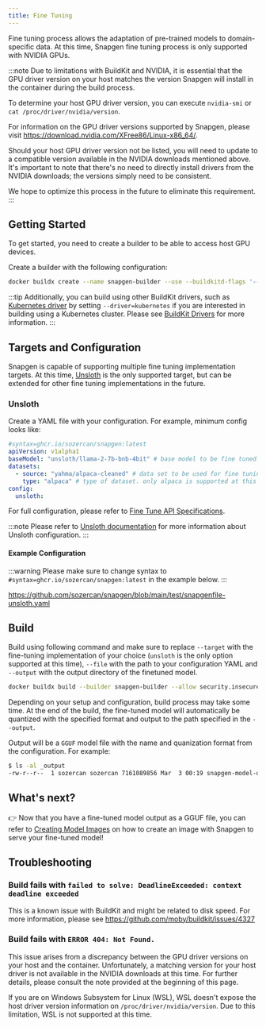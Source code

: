 ```yaml
---
title: Fine Tuning
---
```


Fine tuning process allows the adaptation of pre-trained models to domain-specific data. At this time, Snapgen fine tuning process is only supported with NVIDIA GPUs.

:::note
Due to limitations with BuildKit and NVIDIA, it is essential that the GPU driver version on your host matches the version Snapgen will install in the container during the build process.

To determine your host GPU driver version, you can execute `nvidia-smi` or `cat /proc/driver/nvidia/version`.

For information on the GPU driver versions supported by Snapgen, please visit https://download.nvidia.com/XFree86/Linux-x86_64/.

Should your host GPU driver version not be listed, you will need to update to a compatible version available in the NVIDIA downloads mentioned above. It's important to note that there's no need to directly install drivers from the NVIDIA downloads; the versions simply need to be consistent.

We hope to optimize this process in the future to eliminate this requirement.
:::

## Getting Started

To get started, you need to create a builder to be able to access host GPU devices.

Create a builder with the following configuration:

```bash
docker buildx create --name snapgen-builder --use --buildkitd-flags '--allow-insecure-entitlement security.insecure'
```

:::tip
Additionally, you can build using other BuildKit drivers, such as [Kubernetes driver](https://docs.docker.com/build/drivers/kubernetes/) by setting `--driver=kubernetes` if you are interested in building using a Kubernetes cluster. Please see [BuildKit Drivers](https://docs.docker.com/build/drivers/) for more information.
:::

## Targets and Configuration

Snapgen is capable of supporting multiple fine tuning implementation targets. At this time, [Unsloth](https://github.com/unslothai/unsloth) is the only supported target, but can be extended for other fine tuning implementations in the future.

### Unsloth

Create a YAML file with your configuration. For example, minimum config looks like:

```yaml
#syntax=ghcr.io/sozercan/snapgen:latest
apiVersion: v1alpha1
baseModel: "unsloth/llama-2-7b-bnb-4bit" # base model to be fine tuned. this can be any model from Huggingface. For unsloth optimized base models, see https://huggingface.co/unsloth
datasets:
  - source: "yahma/alpaca-cleaned" # data set to be used for fine tuning. This can be a Huggingface dataset or a URL pointing to a JSON file
    type: "alpaca" # type of dataset. only alpaca is supported at this time.
config:
  unsloth:
```

For full configuration, please refer to [Fine Tune API Specifications](./specs-finetune.md).

:::note
Please refer to [Unsloth documentation](https://github.com/unslothai/unsloth) for more information about Unsloth configuration.
:::

#### Example Configuration

:::warning
Please make sure to change syntax to `#syntax=ghcr.io/sozercan/snapgen:latest` in the example below.
:::

https://github.com/sozercan/snapgen/blob/main/test/snapgenfile-unsloth.yaml


## Build

Build using following command and make sure to replace `--target` with the fine-tuning implementation of your choice (`unsloth` is the only option supported at this time), `--file` with the path to your configuration YAML and `--output` with the output directory of the finetuned model.

```bash
docker buildx build --builder snapgen-builder --allow security.insecure --file "/path/to/config.yaml" --output "/path/to/output" --target unsloth --progress plain .
```

Depending on your setup and configuration, build process may take some time. At the end of the build, the fine-tuned model will automatically be quantized with the specified format and output to the path specified in the `--output`.

Output will be a `GGUF` model file with the name and quanization format from the configuration. For example:

```bash
$ ls -al _output
-rw-r--r--  1 sozercan sozercan 7161089856 Mar  3 00:19 snapgen-model-q4_k_m.gguf
```

## What's next?

👉 Now that you have a fine-tuned model output as a GGUF file, you can refer to [Creating Model Images](./create-images.md) on how to create an image with Snapgen to serve your fine-tuned model!

## Troubleshooting

### Build fails with `failed to solve: DeadlineExceeded: context deadline exceeded`

This is a known issue with BuildKit and might be related to disk speed. For more information, please see https://github.com/moby/buildkit/issues/4327

### Build fails with `ERROR 404: Not Found.`

This issue arises from a discrepancy between the GPU driver versions on your host and the container. Unfortunately, a matching version for your host driver is not available in the NVIDIA downloads at this time. For further details, please consult the note provided at the beginning of this page.

If you are on Windows Subsystem for Linux (WSL), WSL doesn't expose the host driver version information on `/proc/driver/nvidia/version`. Due to this limitation, WSL is not supported at this time.
